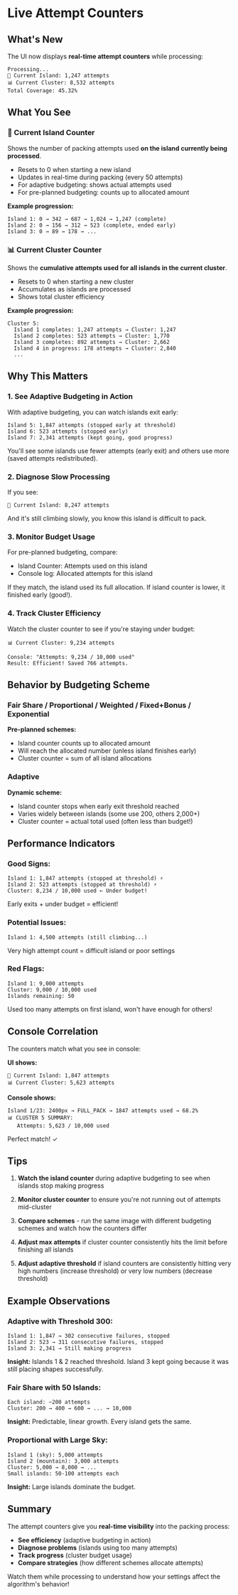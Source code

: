 # Live Attempt Counters

## What's New

The UI now displays **real-time attempt counters** while processing:

```
Processing...
🎯 Current Island: 1,247 attempts
📊 Current Cluster: 8,532 attempts
Total Coverage: 45.32%
```

## What You See

### 🎯 Current Island Counter
Shows the number of packing attempts used **on the island currently being processed**.

- Resets to 0 when starting a new island
- Updates in real-time during packing (every 50 attempts)
- For adaptive budgeting: shows actual attempts used
- For pre-planned budgeting: counts up to allocated amount

**Example progression:**
```
Island 1: 0 → 342 → 687 → 1,024 → 1,247 (complete)
Island 2: 0 → 156 → 312 → 523 (complete, ended early)
Island 3: 0 → 89 → 178 → ...
```

### 📊 Current Cluster Counter
Shows the **cumulative attempts used for all islands in the current cluster**.

- Resets to 0 when starting a new cluster
- Accumulates as islands are processed
- Shows total cluster efficiency

**Example progression:**
```
Cluster 5:
  Island 1 completes: 1,247 attempts → Cluster: 1,247
  Island 2 completes: 523 attempts → Cluster: 1,770
  Island 3 completes: 892 attempts → Cluster: 2,662
  Island 4 in progress: 178 attempts → Cluster: 2,840
  ...
```

## Why This Matters

### 1. **See Adaptive Budgeting in Action**

With adaptive budgeting, you can watch islands exit early:
```
Island 5: 1,847 attempts (stopped early at threshold)
Island 6: 523 attempts (stopped early)
Island 7: 2,341 attempts (kept going, good progress)
```

You'll see some islands use fewer attempts (early exit) and others use more (saved attempts redistributed).

### 2. **Diagnose Slow Processing**

If you see:
```
🎯 Current Island: 8,247 attempts
```
And it's still climbing slowly, you know this island is difficult to pack.

### 3. **Monitor Budget Usage**

For pre-planned budgeting, compare:
- Island Counter: Attempts used on this island
- Console log: Allocated attempts for this island

If they match, the island used its full allocation. If island counter is lower, it finished early (good!).

### 4. **Track Cluster Efficiency**

Watch the cluster counter to see if you're staying under budget:
```
📊 Current Cluster: 9,234 attempts

Console: "Attempts: 9,234 / 10,000 used"
Result: Efficient! Saved 766 attempts.
```

## Behavior by Budgeting Scheme

### Fair Share / Proportional / Weighted / Fixed+Bonus / Exponential
**Pre-planned schemes:**
- Island counter counts up to allocated amount
- Will reach the allocated number (unless island finishes early)
- Cluster counter = sum of all island allocations

### Adaptive
**Dynamic scheme:**
- Island counter stops when early exit threshold reached
- Varies widely between islands (some use 200, others 2,000+)
- Cluster counter = actual total used (often less than budget!)

## Performance Indicators

### Good Signs:
```
Island 1: 1,847 attempts (stopped at threshold) ⚡
Island 2: 523 attempts (stopped at threshold) ⚡
Cluster: 8,234 / 10,000 used ← Under budget!
```
Early exits + under budget = efficient!

### Potential Issues:
```
Island 1: 4,500 attempts (still climbing...)
```
Very high attempt count = difficult island or poor settings

### Red Flags:
```
Island 1: 9,000 attempts
Cluster: 9,000 / 10,000 used
Islands remaining: 50
```
Used too many attempts on first island, won't have enough for others!

## Console Correlation

The counters match what you see in console:

**UI shows:**
```
🎯 Current Island: 1,847 attempts
📊 Current Cluster: 5,623 attempts
```

**Console shows:**
```
Island 1/23: 2400px → FULL_PACK → 1847 attempts used → 68.2%
📊 CLUSTER 5 SUMMARY:
   Attempts: 5,623 / 10,000 used
```

Perfect match! ✓

## Tips

1. **Watch the island counter** during adaptive budgeting to see when islands stop making progress

2. **Monitor cluster counter** to ensure you're not running out of attempts mid-cluster

3. **Compare schemes** - run the same image with different budgeting schemes and watch how the counters differ

4. **Adjust max attempts** if cluster counter consistently hits the limit before finishing all islands

5. **Adjust adaptive threshold** if island counters are consistently hitting very high numbers (increase threshold) or very low numbers (decrease threshold)

## Example Observations

### Adaptive with Threshold 300:
```
Island 1: 1,847 → 302 consecutive failures, stopped
Island 2: 523 → 311 consecutive failures, stopped
Island 3: 2,341 → Still making progress
```
**Insight:** Islands 1 & 2 reached threshold. Island 3 kept going because it was still placing shapes successfully.

### Fair Share with 50 Islands:
```
Each island: ~200 attempts
Cluster: 200 → 400 → 600 → ... → 10,000
```
**Insight:** Predictable, linear growth. Every island gets the same.

### Proportional with Large Sky:
```
Island 1 (sky): 5,000 attempts
Island 2 (mountain): 3,000 attempts
Cluster: 5,000 → 8,000 → ...
Small islands: 50-100 attempts each
```
**Insight:** Large islands dominate the budget.

## Summary

The attempt counters give you **real-time visibility** into the packing process:

- **See efficiency** (adaptive budgeting in action)
- **Diagnose problems** (islands using too many attempts)
- **Track progress** (cluster budget usage)
- **Compare strategies** (how different schemes allocate attempts)

Watch them while processing to understand how your settings affect the algorithm's behavior!
